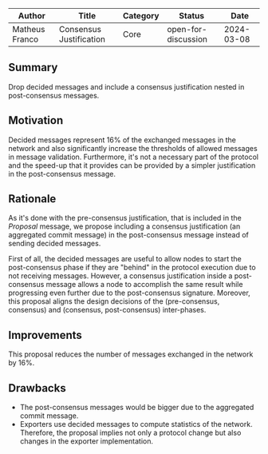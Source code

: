 |     Author     |          Title          | Category |       Status        |    Date    |
| -------------- | ----------------------- | -------- | ------------------- | ---------- |
| Matheus Franco | Consensus Justification | Core     | open-for-discussion | 2024-03-08 |

## Summary

Drop decided messages and include a consensus justification nested in post-consensus messages.

## Motivation

Decided messages represent $16$% of the exchanged messages in the network and also significantly increase the thresholds of allowed messages in message validation. Furthermore, it's not a necessary part of the protocol and the speed-up that it provides can be provided by a simpler justification in the post-consensus message.

## Rationale

As it's done with the pre-consensus justification, that is included in the *Proposal* message, we propose including a consensus justification (an aggregated commit message) in the post-consensus message instead of sending decided messages.

First of all, the decided messages are useful to allow nodes to start the post-consensus phase if they are "behind" in the protocol execution due to not receiving messages. However, a consensus justification inside a post-consensus message allows a node to accomplish the same result while progressing even further due to the post-consensus signature. Moreover, this proposal aligns the design decisions of the (pre-consensus, consensus) and (consensus, post-consensus) inter-phases.

## Improvements

This proposal reduces the number of messages exchanged in the network by $16$%.

## Drawbacks

- The post-consensus messages would be bigger due to the aggregated commit message.
- Exporters use decided messages to compute statistics of the network. Therefore, the proposal implies not only a protocol change but also changes in the exporter implementation.